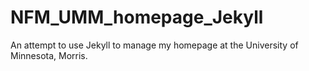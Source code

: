 NFM_UMM_homepage_Jekyll
=======================

An attempt to use Jekyll to manage my homepage at the University of Minnesota, Morris.